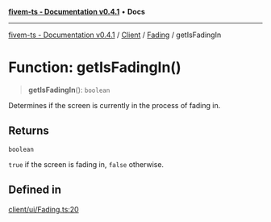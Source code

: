 [**fivem-ts - Documentation v0.4.1**](../../../../../README.md) • **Docs**

***

[fivem-ts - Documentation v0.4.1](../../../../../README.md) / [Client](../../../README.md) / [Fading](../README.md) / getIsFadingIn

# Function: getIsFadingIn()

> **getIsFadingIn**(): `boolean`

Determines if the screen is currently in the process of fading in.

## Returns

`boolean`

`true` if the screen is fading in, `false` otherwise.

## Defined in

[client/ui/Fading.ts:20](https://github.com/Purpose-Dev/fivem-ts/blob/main/src/client/ui/Fading.ts#L20)
